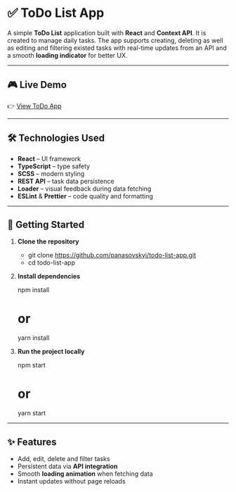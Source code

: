 # ✅ ToDo List App

A simple **ToDo List** application built with **React** and **Context API**. It is created to manage daily tasks.
The app supports creating, deleting as well as editing and filtering existed tasks with real-time updates from an API and a smooth **loading indicator** for better UX.

---

## 🎮 Live Demo

👉 [View ToDo App](https://panasovskyi.github.io/todo-list-app/)

---

## 🛠️ Technologies Used

* **React** – UI framework
* **TypeScript** – type safety
* **SCSS** – modern styling
* **REST API** – task data persistence
* **Loader** – visual feedback during data fetching
* **ESLint** & **Prettier** – code quality and formatting

---

## 🚀 Getting Started

1. **Clone the repository**

   - git clone https://github.com/panasovskyi/todo-list-app.git
   - cd todo-list-app

2. **Install dependencies**

   npm install
   # or
   yarn install

3. **Run the project locally**

   npm start
   # or
   yarn start

---

## ✨ Features

* Add, edit, delete and filter tasks
* Persistent data via **API integration**
* Smooth **loading animation** when fetching data
* Instant updates without page reloads
